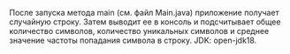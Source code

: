 После запуска метода main (см. файл Main.java) приложение получает случайную строку. 
Затем выводит ее в консоль и подсчитывает общее количество символов, количество уникальных символов и среднее значение частоты попадания символа в строку.
JDK: open-jdk18.
